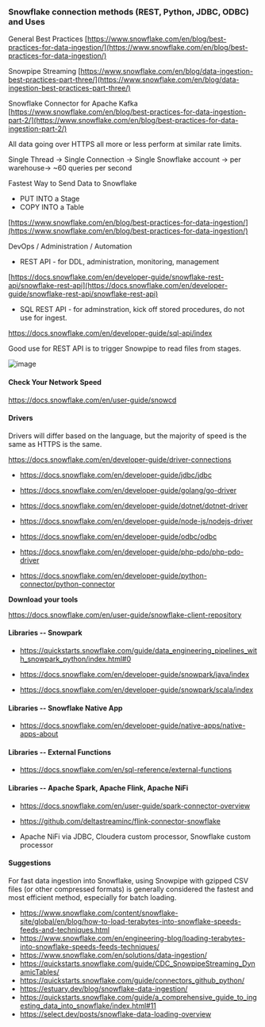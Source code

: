 ### Snowflake connection methods (REST, Python, JDBC, ODBC)  and Uses

General Best Practices
[https://www.snowflake.com/en/blog/best-practices-for-data-ingestion/](https://www.snowflake.com/en/blog/best-practices-for-data-ingestion/)

Snowpipe Streaming
[https://www.snowflake.com/en/blog/data-ingestion-best-practices-part-three/](https://www.snowflake.com/en/blog/data-ingestion-best-practices-part-three/)

Snowflake Connector for Apache Kafka
[https://www.snowflake.com/en/blog/best-practices-for-data-ingestion-part-2/](https://www.snowflake.com/en/blog/best-practices-for-data-ingestion-part-2/)


All data going over HTTPS all more or less perform at similar rate limits.


Single Thread -> Single Connection -> Single Snowflake account -> per warehouse-> ~60 queries per second


Fastest Way to Send Data to Snowflake

* PUT INTO a Stage
* COPY INTO a Table

[https://www.snowflake.com/en/blog/best-practices-for-data-ingestion/](https://www.snowflake.com/en/blog/best-practices-for-data-ingestion/)


DevOps / Administration / Automation

* REST API - for DDL, administration, monitoring, management

[https://docs.snowflake.com/en/developer-guide/snowflake-rest-api/snowflake-rest-api](https://docs.snowflake.com/en/developer-guide/snowflake-rest-api/snowflake-rest-api)

* SQL REST API - for adminstration, kick off stored procedures, do not use for ingest.

[https://docs.snowflake.com/en/developer-guide/sql-api/index ](https://docs.snowflake.com/en/developer-guide/sql-api/index )

Good use for REST API is to trigger Snowpipe to read files from stages.

![image](https://github.com/user-attachments/assets/2fab2b44-4787-4f45-8d3b-11a08aff52b9)


#### Check Your Network Speed

https://docs.snowflake.com/en/user-guide/snowcd



#### Drivers

Drivers will differ based on the language, but the majority of speed is the same as HTTPS is the same.

https://docs.snowflake.com/en/developer-guide/driver-connections



* https://docs.snowflake.com/en/developer-guide/jdbc/jdbc

* https://docs.snowflake.com/en/developer-guide/golang/go-driver
  
* https://docs.snowflake.com/en/developer-guide/dotnet/dotnet-driver

* https://docs.snowflake.com/en/developer-guide/node-js/nodejs-driver
  
* https://docs.snowflake.com/en/developer-guide/odbc/odbc

* https://docs.snowflake.com/en/developer-guide/php-pdo/php-pdo-driver

* https://docs.snowflake.com/en/developer-guide/python-connector/python-connector


**Download your tools**

https://docs.snowflake.com/en/user-guide/snowflake-client-repository



#### Libraries -- Snowpark 

* https://quickstarts.snowflake.com/guide/data_engineering_pipelines_with_snowpark_python/index.html#0
  
* https://docs.snowflake.com/en/developer-guide/snowpark/java/index

* https://docs.snowflake.com/en/developer-guide/snowpark/scala/index

  

#### Libraries -- Snowflake Native App

* https://docs.snowflake.com/en/developer-guide/native-apps/native-apps-about



#### Libraries -- External Functions

* https://docs.snowflake.com/en/sql-reference/external-functions

  

#### Libraries -- Apache Spark, Apache Flink, Apache NiFi


* https://docs.snowflake.com/en/user-guide/spark-connector-overview
  
* https://github.com/deltastreaminc/flink-connector-snowflake
  
* Apache NiFi via JDBC, Cloudera custom processor, Snowflake custom processor



#### Suggestions

For fast data ingestion into Snowflake, using Snowpipe with gzipped CSV files (or other compressed formats) is generally considered the fastest and most efficient method, especially for batch loading. 

* https://www.snowflake.com/content/snowflake-site/global/en/blog/how-to-load-terabytes-into-snowflake-speeds-feeds-and-techniques.html
* https://www.snowflake.com/en/engineering-blog/loading-terabytes-into-snowflake-speeds-feeds-techniques/
* https://www.snowflake.com/en/solutions/data-ingestion/
* https://quickstarts.snowflake.com/guide/CDC_SnowpipeStreaming_DynamicTables/
* https://quickstarts.snowflake.com/guide/connectors_github_python/
* https://estuary.dev/blog/snowflake-data-ingestion/
* https://quickstarts.snowflake.com/guide/a_comprehensive_guide_to_ingesting_data_into_snowflake/index.html#11
* https://select.dev/posts/snowflake-data-loading-overview

  
